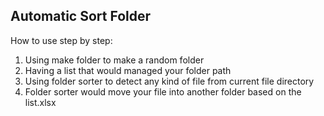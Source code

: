 ## Automatic Sort Folder

How to use step by step:
1. Using make folder to make a random folder
2. Having a list that would managed your folder path
3. Using folder sorter to detect any kind of file from current file directory
4. Folder sorter would move your file into another folder based on the list.xlsx
